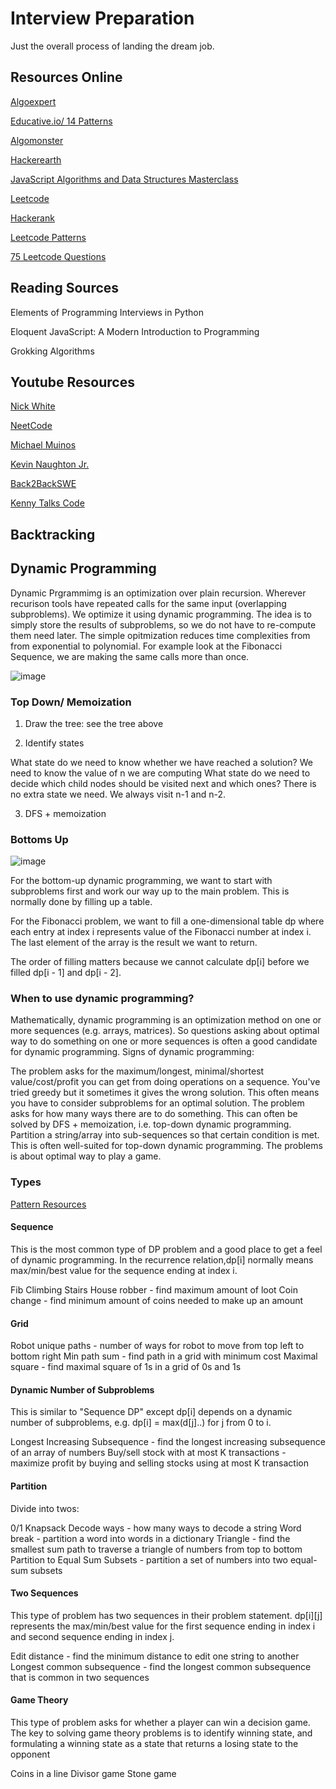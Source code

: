 # Interview Preparation
Just the overall process of landing the dream job. 

## Resources Online
[Algoexpert](https://www.algoexpert.io/product) 

[Educative.io/ 14 Patterns](https://www.educative.io/)

[Algomonster](https://algo.monster/dashboard)

[Hackerearth](https://www.hackerearth.com/practice/interviews/) 

[JavaScript Algorithms and Data Structures Masterclass](https://www.udemy.com/course/js-algorithms-and-data-structures-masterclass/)

[Leetcode](https://leetcode.com/)

[Hackerank](https://www.hackerrank.com/dashboard)

[Leetcode Patterns](https://seanprashad.com/leetcode-patterns/)

[75 Leetcode Questions](https://www.teamblind.com/post/New-Year-Gift---Curated-List-of-Top-100-LeetCode-Questions-to-Save-Your-Time-OaM1orEU)

## Reading Sources 
Elements of Programming Interviews in Python

Eloquent JavaScript: A Modern Introduction to Programming

Grokking Algorithms

## Youtube Resources 
[Nick White](https://www.youtube.com/channel/UC1fLEeYICmo3O9cUsqIi7HA)

[NeetCode](https://www.youtube.com/channel/UC_mYaQAE6-71rjSN6CeCA-g)

[Michael Muinos](https://www.youtube.com/channel/UC6B6UMcP7tdlE6NxkAha3tA)

[Kevin Naughton Jr.](https://www.youtube.com/channel/UCKvwPt6BifPP54yzH99ff1g)

[Back2BackSWE](https://www.youtube.com/channel/UCmJz2DV1a3yfgrR7GqRtUUA)

[Kenny Talks Code](https://www.youtube.com/channel/UChQRyFNgb7lbfzoacC5hk_A)


## Backtracking

## Dynamic Programming
Dynamic Prgrammimg is an optimization over plain recursion. Wherever recurison tools have repeated calls for the same input (overlapping subproblems). We optimize it using dynamic programming. The idea is to simply store the results of subproblems, so we do not have to re-compute them need later. The simple opitmization reduces time complexities from from exponential to polynomial. For example look at the Fibonacci Sequence, we are making the same calls more than once.

![image](https://user-images.githubusercontent.com/34947061/116868517-e9499300-abdc-11eb-858b-11522851c0a7.png)

### Top Down/ Memoization
1. Draw the tree: see the tree above

2. Identify states

What state do we need to know whether we have reached a solution? We need to know the value of n we are computing
What state do we need to decide which child nodes should be visited next and which ones? There is no extra state we need. We always visit n-1 and n-2.

3. DFS + memoization

### Bottoms Up 

![image](https://user-images.githubusercontent.com/34947061/116869152-311cea00-abde-11eb-88ab-ff1a2edd8ce5.png)

For the bottom-up dynamic programming, we want to start with subproblems first and work our way up to the main problem. This is normally done by filling up a table.

For the Fibonacci problem, we want to fill a one-dimensional table dp where each entry at index i represents value of the Fibonacci number at index i. The last element of the array is the result we want to return.

The order of filling matters because we cannot calculate dp[i] before we filled dp[i - 1] and dp[i - 2].

### When to use dynamic programming?

Mathematically, dynamic programming is an optimization method on one or more sequences (e.g. arrays, matrices). So questions asking about optimal way to do something on one or more sequences is often a good candidate for dynamic programming. Signs of dynamic programming:

The problem asks for the maximum/longest, minimal/shortest value/cost/profit you can get from doing operations on a sequence.
You've tried greedy but it sometimes it gives the wrong solution. This often means you have to consider subproblems for an optimal solution.
The problem asks for how many ways there are to do something. This can often be solved by DFS + memoization, i.e. top-down dynamic programming.
Partition a string/array into sub-sequences so that certain condition is met. This is often well-suited for top-down dynamic programming.
The problems is about optimal way to play a game.

### Types

[Pattern Resources](https://leetcode.com/discuss/general-discussion/458695/dynamic-programming-patterns)

#### Sequence

This is the most common type of DP problem and a good place to get a feel of dynamic programming. In the recurrence relation,dp[i] normally means max/min/best value for the sequence ending at index i.

Fib
Climbing Stairs
House robber - find maximum amount of loot
Coin change - find minimum amount of coins needed to make up an amount

#### Grid 

Robot unique paths - number of ways for robot to move from top left to bottom right
Min path sum - find path in a grid with minimum cost
Maximal square - find maximal square of 1s in a grid of 0s and 1s

#### Dynamic Number of Subproblems 

This is similar to "Sequence DP" except dp[i] depends on a dynamic number of subproblems, e.g. dp[i] = max(d[j]..) for j from 0 to i.

Longest Increasing Subsequence - find the longest increasing subsequence of an array of numbers
Buy/sell stock with at most K transactions - maximize profit by buying and selling stocks using at most K transaction

#### Partition 

Divide into twos: 

0/1 Knapsack 
Decode ways - how many ways to decode a string
Word break - partition a word into words in a dictionary
Triangle - find the smallest sum path to traverse a triangle of numbers from top to bottom
Partition to Equal Sum Subsets - partition a set of numbers into two equal-sum subsets

#### Two Sequences 

This type of problem has two sequences in their problem statement. dp[i][j] represents the max/min/best value for the first sequence ending in index i and second sequence ending in index j.

Edit distance - find the minimum distance to edit one string to another
Longest common subsequence - find the longest common subsequence that is common in two sequences

#### Game Theory 

This type of problem asks for whether a player can win a decision game. The key to solving game theory problems is to identify winning state, and formulating a winning state as a state that returns a losing state to the opponent

Coins in a line
Divisor game
Stone game



